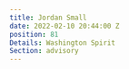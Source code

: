 ```yaml
---
title: Jordan Small
date: 2022-02-10 20:44:00 Z
position: 81
Details: Washington Spirit
Section: advisory
---
```


